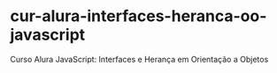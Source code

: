 # cur-alura-interfaces-heranca-oo-javascript
Curso Alura JavaScript: Interfaces e Herança em Orientação a Objetos
